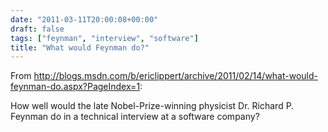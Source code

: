 ```yaml
---
date: "2011-03-11T20:00:08+00:00"
draft: false
tags: ["feynman", "interview", "software"]
title: "What would Feynman do?"
---
```

From http://blogs.msdn.com/b/ericlippert/archive/2011/02/14/what-would-feynman-do.aspx?PageIndex=1:

How well would the late Nobel-Prize-winning physicist Dr. Richard P. Feynman do in a technical interview at a software company?
